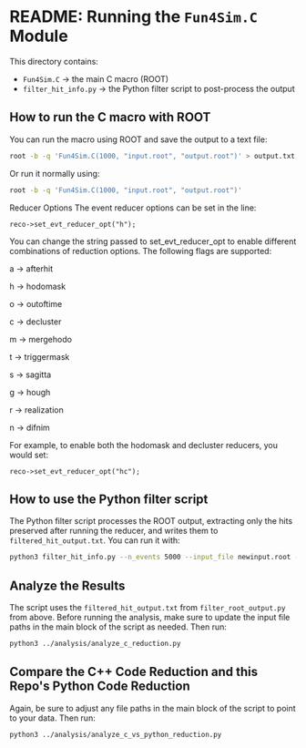 # README: Running the `Fun4Sim.C` Module

This directory contains:

- `Fun4Sim.C`  → the main C macro (ROOT)
- `filter_hit_info.py`  → the Python filter script to post-process the output

## How to run the C macro with ROOT

You can run the macro using ROOT and save the output to a text file:

```bash
root -b -q 'Fun4Sim.C(1000, "input.root", "output.root")' > output.txt 2>&1
```

Or run it normally using: 

```bash
root -b -q 'Fun4Sim.C(1000, "input.root", "output.root")'
```

Reducer Options
The event reducer options can be set in the line:

`reco->set_evt_reducer_opt("h"); `

You can change the string passed to set_evt_reducer_opt to enable different combinations of reduction options. The following flags are supported:

a → afterhit

h → hodomask

o → outoftime

c → decluster

m → mergehodo

t → triggermask

s → sagitta

g → hough

r → realization

n → difnim

For example, to enable both the hodomask and decluster reducers, you would set:

`reco->set_evt_reducer_opt("hc");`


## How to use the Python filter script

The Python filter script processes the ROOT output, extracting only the hits preserved after running the reducer, and writes them to `filtered_hit_output.txt`.
You can run it with:

```bash
python3 filter_hit_info.py --n_events 5000 --input_file newinput.root --output_file newout.root --filtered_file filtered_hit_output.txt

```

## Analyze the Results

The script uses the `filtered_hit_output.txt` from `filter_root_output.py` from above.
Before running the analysis, make sure to update the input file paths in the main block of the script as needed.
Then run:

```bash
python3 ../analysis/analyze_c_reduction.py
```

## Compare the C++ Code Reduction and this Repo's Python Code Reduction

Again, be sure to adjust any file paths in the main block of the script to point to your data.
Then run:

```bash
python3 ../analysis/analyze_c_vs_python_reduction.py
```